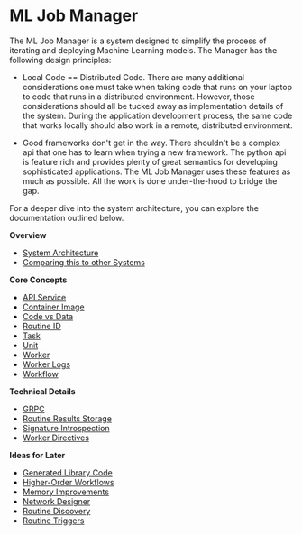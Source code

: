 # ML Job Manager

The ML Job Manager is a system designed to simplify the process of iterating
and deploying Machine Learning models. The Manager has the following design
principles:

- Local Code == Distributed Code. There are many additional considerations one
  must take when taking code that runs on your laptop to code that runs in a
  distributed environment. However, those considerations should all be tucked
  away as implementation details of the system. During the application
  development process, the same code that works locally should also work
  in a remote, distributed environment.

- Good frameworks don't get in the way. There shouldn't be a complex api
  that one has to learn when trying a new framework. The python api is feature
  rich and provides plenty of great semantics for developing sophisticated
  applications. The ML Job Manager uses these features as much as possible.
  All the work is done under-the-hood to bridge the gap.

For a deeper dive into the system architecture, you can explore the
documentation outlined below.

**Overview**

- [System Architecture](./System-Architecture.md)
- [Comparing this to other Systems](./Comparisons.md)

**Core Concepts**

- [API Service](./API-Service.md)
- [Container Image](./API-Image.md)
- [Code vs Data](./Code-vs-Data.md)
- [Routine ID](./Routine-ID.md)
- [Task](./Task.md)
- [Unit](./Unit.md)
- [Worker](./Worker.md)
- [Worker Logs](./Worker-Logs.md)
- [Workflow](./Workflow.md)

**Technical Details**

- [GRPC](./GRPC.md)
- [Routine Results Storage](./Routine-Results-Storage.md)
- [Signature Introspection](./Signature-Introspection.md)
- [Worker Directives](./Worker-Directives.md)

**Ideas for Later**

- [Generated Library Code](./Generated-Library-Code.md)
- [Higher-Order Workflows](./Higher-Order-Workflows.md)
- [Memory Improvements](./Memory-Improvements.md)
- [Network Designer](./Network-Designer.md)
- [Routine Discovery](./Routine-Discovery.md)
- [Routine Triggers](./Routine-Triggers.md)
